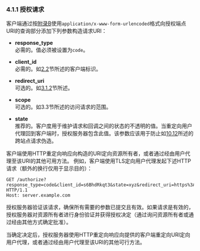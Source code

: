 ### 4.1.1 授权请求

客户端通过按[附录B](../AppendixB/b.md)使用`application/x-www-form-urlencoded`格式向授权端点URI的查询部分添加下列参数构造请求URI：

-  **response_type**    
  必需的。值必须被设置为`code`。

-  **client_id**    
  必需的。如[2.2](../Section02/2.2.md)节所述的客户端标识。

-  **redirect_uri**    
  可选的。如[3.1.2](../Section03/3.1.2.md)节所述。

-  **scope**    
  可选的。如3.3节所述的访问请求的范围。

-  **state**    
  推荐的。客户度用于维护请求和回调之间的状态的不透明的值。当重定向用户代理回到客户端时，授权服务器包含此值。该参数应该用于防止如[10.12](../Section10/10.12.md)所述的跨站点请求伪造。
  
客户端使用HTTP重定向响应向构造的URI定向资源所有者，或者通过经由用户代理至该URI的其他可用方法。
例如，客户端使用TLS定向用户代理发起下述HTTP请求（额外的换行仅用于显示目的）：

    GET /authorize?response_type=code&client_id=s6BhdRkqt3&state=xyz&redirect_uri=https%3A%2F%2Fclient%2Eexample%2Ecom%2Fcb HTTP/1.1
    Host: server.example.com
  
授权服务器验证该请求，确保所有需要的参数已提交且有效。如果请求是有效的，授权服务器对资源所有者进行身份验证并获得授权决定（通过询问资源所有者或通过经由其他方式确定批准）。

当确定决定后，授权服务器使用HTTP重定向响应向提供的客户端重定向URI定向用户代理，或者通过经由用户代理至该URI的其他可行方法。